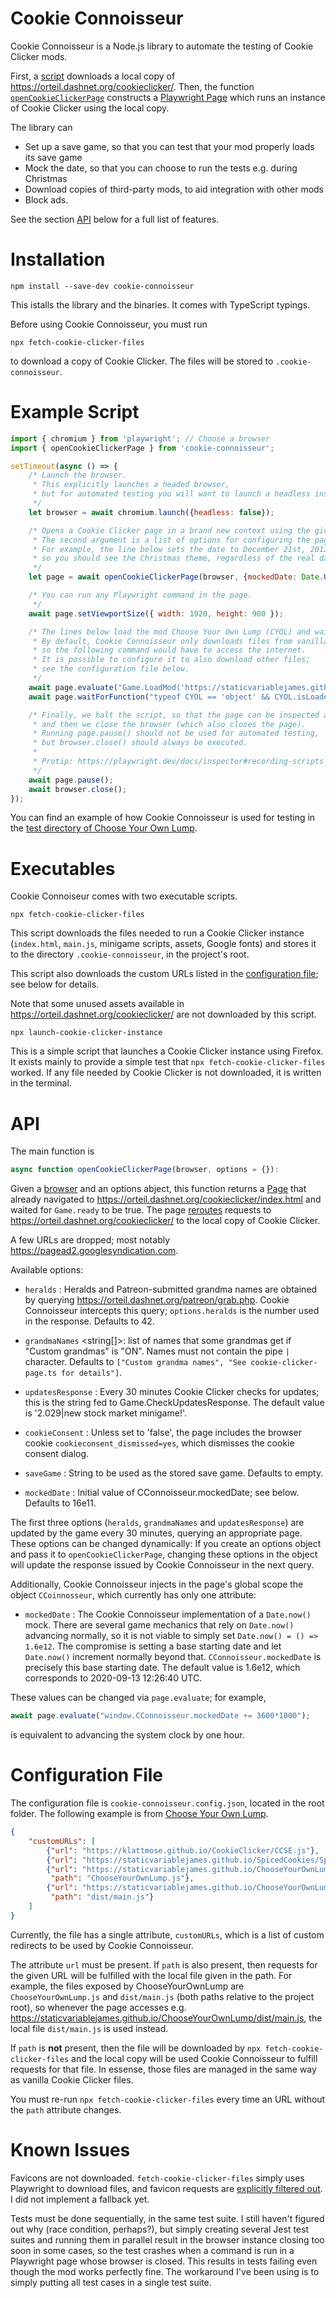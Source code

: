 Cookie Connoisseur
==================

Cookie Connoisseur is a Node.js library to automate the testing of Cookie Clicker mods.

First,
a [script](#executables) downloads a local copy of <https://orteil.dashnet.org/cookieclicker/>.
Then,
the function [`openCookieClickerPage`](#api)
constructs a [Playwright Page](https://playwright.dev/docs/api/class-page)
which runs an instance of Cookie Clicker using the local copy.

The library can
- Set up a save game,
    so that you can test that your mod properly loads its save game
- Mock the date,
    so that you can choose to run the tests e.g. during Christmas
- Download copies of third-party mods,
    to aid integration with other mods
- Block ads.

See the section [API](#api) below for a full list of features.


Installation
============

    npm install --save-dev cookie-connoisseur

This istalls the library and the binaries.
It comes with TypeScript typings.

Before using Cookie Connoisseur,
you must run

    npx fetch-cookie-clicker-files

to download a copy of Cookie Clicker.
The files will be stored to `.cookie-connoisseur`.


Example Script
==============

```javascript
import { chromium } from 'playwright'; // Choose a browser
import { openCookieClickerPage } from 'cookie-connoisseur';

setTimeout(async () => {
    /* Launch the browser.
     * This explicitly launches a headed browser,
     * but for automated testing you will want to launch a headless instance.
     */
    let browser = await chromium.launch({headless: false});

    /* Opens a Cookie Clicker page in a brand new context using the given browser.
     * The second argument is a list of options for configuring the page.
     * For example, the line below sets the date to December 21st, 2012,
     * so you should see the Christmas theme, regardless of the real date!
     */
    let page = await openCookieClickerPage(browser, {mockedDate: Date.UTC(2012, 11, 21)});

    /* You can run any Playwright command in the page.
     */
    await page.setViewportSize({ width: 1920, height: 900 });

    /* The lines below load the mod Choose Your Own Lump (CYOL) and waits for it to load.
     * By default, Cookie Connoisseur only downloads files from vanilla Cookie Clicker,
     * so the following command would have to access the internet.
     * It is possible to configure it to also download other files;
     * see the configuration file below.
     */
    await page.evaluate("Game.LoadMod('https://staticvariablejames.github.io/ChooseYourOwnLump/ChooseYourOwnLump.js')");
    await page.waitForFunction("typeof CYOL == 'object' && CYOL.isLoaded"); // This line is CYOL-specific

    /* Finally, we halt the script, so that the page can be inspected and interacted with,
     * and then we close the browser (which also closes the page).
     * Running page.pause() should not be used for automated testing,
     * but browser.close() should always be executed.
     *
     * Protip: https://playwright.dev/docs/inspector#recording-scripts
     */
    await page.pause();
    await browser.close();
});
```

You can find an example of how Cookie Connoisseur is used for testing
in the [test directory of Choose Your Own Lump](
    https://github.com/staticvariablejames/ChooseYourOwnLump/tree/master/test
).


Executables
===========

Cookie Connoiseur comes with two executable scripts.

    npx fetch-cookie-clicker-files

This script downloads the files needed to run a Cookie Clicker instance
(`index.html`, `main.js`, minigame scripts, assets, Google fonts)
and stores it to the directory `.cookie-connoisseur`,
in the project's root.

This script also downloads the custom URLs listed in the [configuration file](#configuration-file);
see below for details.

Note that some unused assets available in <https://orteil.dashnet.org/cookieclicker/>
are not downloaded by this script.

    npx launch-cookie-clicker-instance

This is a simple script that launches a Cookie Clicker instance using Firefox.
It exists mainly to provide a simple test that `npx fetch-cookie-clicker-files` worked.
If any file needed by Cookie Clicker is not downloaded,
it is written in the terminal.


API
===

The main function is

```javascript
async function openCookieClickerPage(browser, options = {}): 
```

Given a [browser](https://playwright.dev/docs/api/class-browser/)
and an options abject,
this function returns a [Page](https://playwright.dev/docs/api/class-page)
that already navigated to <https://orteil.dashnet.org/cookieclicker/index.html>
and waited for `Game.ready` to be true.
The page [reroutes](https://playwright.dev/docs/api/class-route)
requests to <https://orteil.dashnet.org/cookieclicker/> to the local copy of Cookie Clicker.

A few URLs are dropped;
most notably <https://pagead2.googlesyndication.com>.

Available options:

-   `heralds` <number>: Heralds and Patreon-submitted grandma names are obtained by querying
        <https://orteil.dashnet.org/patreon/grab.php>. Cookie Connoisseur intercepts this query;
        `options.heralds` is the number used in the response.
        Defaults to 42.

-   `grandmaNames` <string[]>: list of names that some grandmas get if "Custom grandmas" is "ON".
        Names must not contain the pipe `|` character.
        Defaults to `["Custom grandma names", "See cookie-clicker-page.ts for details"]`.

-   `updatesResponse` <string>: Every 30 minutes Cookie Clicker checks for updates;
        this is the string fed to Game.CheckUpdatesResponse.
        The default value is '2.029|new stock market minigame!'.

-   `cookieConsent` <boolean>: Unless set to 'false',
        the page includes the browser cookie `cookieconsent_dismissed=yes`,
        which dismisses the cookie consent dialog.

-   `saveGame` <string>: String to be used as the stored save game.
        Defaults to empty.

-   `mockedDate` <number>: Initial value of CConnoisseur.mockedDate; see below.
        Defaults to 16e11.

The first three options
(`heralds`, `grandmaNames` and `updatesResponse`)
are updated by the game every 30 minutes,
querying an appropriate page.
These options can be changed dynamically:
If you create an options object and pass it to `openCookieClickerPage`,
changing these options in the object will update the response issued by Cookie Connoisseur
in the next query.

Additionally,
Cookie Connoisseur injects in the page's global scope the object `CCoinnosseur`,
which currently has only one attribute:
-   `mockedDate` <number>: The Cookie Connoisseur implementation of a `Date.now()` mock.
        There are several game mechanics that rely on `Date.now()` advancing normally,
        so it is not viable to simply set `Date.now() = () => 1.6e12`.
        The compromise is setting a base starting date
        and let `Date.now()` increment normally beyond that.
        `CConnoisseur.mockedDate` is precisely this base starting date.
        The default value is 1.6e12, which corresponds to 2020-09-13 12:26:40 UTC.

These values can be changed via `page.evaluate`;
for example,
```javascript
await page.evaluate("window.CConnoisseur.mockedDate += 3600*1000");
```
is equivalent to advancing the system clock by one hour.


Configuration File
==================

The configuration file is `cookie-connoisseur.config.json`,
located in the root folder.
The following example is from [Choose Your Own Lump](
https://github.com/staticvariablejames/ChooseYourOwnLump/blob/master/cookie-connoisseur.config.json
).

```json
{
    "customURLs": [
        {"url": "https://klattmose.github.io/CookieClicker/CCSE.js"},
        {"url": "https://staticvariablejames.github.io/SpicedCookies/Spice.js"},
        {"url": "https://staticvariablejames.github.io/ChooseYourOwnLump/ChooseYourOwnLump.js",
         "path": "ChooseYourOwnLump.js"},
        {"url": "https://staticvariablejames.github.io/ChooseYourOwnLump/dist/main.js",
         "path": "dist/main.js"}
    ]
}
```

Currently,
the file has a single attribute,
`customURLs`,
which is a list of custom redirects to be used by Cookie Connoisseur.

The attribute `url` must be present.
If `path` is also present,
then requests for the given URL will be fulfilled with the local file given in the path.
For example,
the files exposed by ChooseYourOwnLump are `ChooseYourOwnLump.js` and `dist/main.js`
(both paths relative to the project root),
so whenever the page accesses e.g.
<https://staticvariablejames.github.io/ChooseYourOwnLump/dist/main.js>,
the local file `dist/main.js` is used instead.

If `path` is **not** present,
then the file will be downloaded by `npx fetch-cookie-clicker-files`
and the local copy will be used Cookie Connoisseur to fulfill requests for that file.
In essense,
those files are managed in the same way as vanilla Cookie Clicker files.

You must re-run `npx fetch-cookie-clicker-files`
every time an URL without the `path` attribute changes.


Known Issues
============

Favicons are not downloaded.
`fetch-cookie-clicker-files` simply uses Playwright to download files,
and favicon requests
are [explicitly filtered out](https://github.com/microsoft/playwright/issues/7493).
I did not implement a fallback yet.

Tests must be done sequentially,
in the same test suite.
I still haven't figured out why
(race condition, perhaps?),
but simply creating several Jest test suites and running them in parallel
result in the browser instance closing too soon in some cases,
so the test crashes when a command is run in a Playwright page whose browser is closed.
This results in tests failing even though the mod works perfectly fine.
The workaround I've been using is to simply putting all test cases in a single test suite.
